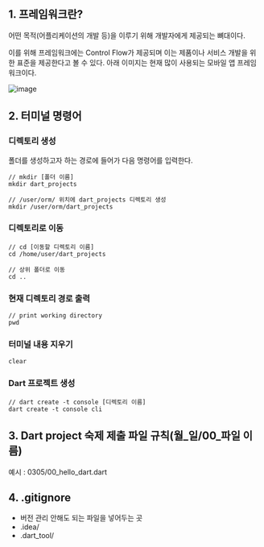 ## 1. 프레임워크란?
어떤 목적(어플리케이션의 개발 등)을 이루기 위해 개발자에게 제공되는 뼈대이다. <p></p>
이를 위해 프레임워크에는 Control Flow가 제공되며 이는 제품이나 서비스 개발을 위한 표준을 제공한다고 볼 수 있다.
아래 이미지는 현재 많이 사용되는 모바일 앱 프레임 워크이다.

![image](https://github.com/NalaJang/TIL/assets/73895803/ff1e96e5-801c-4284-a56b-034a040a3c74)


## 2. 터미널 명령어

### 디렉토리 생성
폴더를 생성하고자 하는 경로에 들어가 다음 명령어를 입력한다.

    // mkdir [폴더 이름]
    mkdir dart_projects

    // /user/orm/ 위치에 dart_projects 디렉토리 생성
    mkdir /user/orm/dart_projects


### 디렉토리로 이동

    // cd [이동할 디렉토리 이름]
    cd /home/user/dart_projects

    // 상위 폴더로 이동
    cd ..


### 현재 디렉토리 경로 출력

    // print working directory
    pwd
    

### 터미널 내용 지우기

    clear
    

### Dart 프로젝트 생성

    // dart create -t console [디렉토리 이름]
    dart create -t console cli

    
## 3. Dart project 숙제 제출 파일 규칙(월_일/00_파일 이름)
예시 : 0305/00_hello_dart.dart

## 4. .gitignore
* 버전 관리 안해도 되는 파일을 넣어두는 곳
* .idea/
* .dart_tool/


